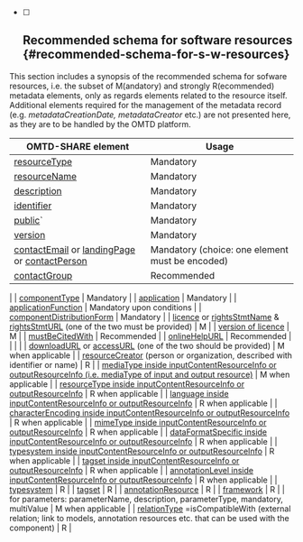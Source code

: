 * [ ] ## Recommended schema for software resources {#recommended-schema-for-s-w-resources}

This section includes a synopsis of the recommended schema for sofware resources, i.e. the subset of M\(andatory\) and strongly R\(ecommended\) metadata elements, only as regards elements related to the resource itself. Additional elements required for the management of the metadata record \(e.g. _metadataCreationDate, metadataCreator_ etc.\) are not presented here, as they are to be handled by the OMTD platform.

| OMTD-SHARE element | Usage |
| --- | --- |
| [resourceType](/components_resourceType.md) | Mandatory |
| [resourceName](/components_resourceName.md) | Mandatory |
| [description](/components_description.md) | Mandatory |
| [identifier](/components_identifier.md) | Mandatory |
| [public](/public)\` | Mandatory |
| [version](/components_version.md) | Mandatory |
| [contactEmail](/components_contactEmail.md) or [landingPage ](/components_landingPage.md)or [contactPerson](/components_contactPerson.md) | Mandatory \(choice: one element must be encoded\) |
| [contactGroup](/components_contactGroup.md) | Recommended |
|
| [componentType](/components_componentType.md) | Mandatory |
| [application](/components_application.md) | Mandatory |
| [applicationFunction](/components_applicationFunction.md) | Mandatory upon conditions |
| [componentDistributionForm](/components_componentDistributionForm.md) | Mandatory |
| [licence](/components_licence.md) or [rightsStmtName](/components_rightsStmtName.md) & [rightsStmtURL](/components_rightsStmtURL.md) \(one of the two must be provided\) | M |
| [version of licence](/components_version_of_licence.md) | M |
| [mustBeCitedWith](/components_mustBeCitedWith.md) | Recommended |
| [onlineHelpURL](/components_onlineHelpURL.md) | Recommended |
|  |  |
| [downloadURL](/components_downloadURL.md) or [accessURL](/components_accessURL.md) \(one of the two should be provided\) | M when applicable |
| [resourceCreator](/components_resourceCreator.md) \(person or organization, described with identifier or name\) | R |
| [mediaType inside inputContentResourceInfo or outputResourceInfo \(i.e. mediaType of input and output resource\)](/components_mediaType_inside_inputContentResourceInfo_or_outputResourceInfo.md) | M when applicable |
| [resourceType inside inputContentResourceInfo or outputResourceInfo](/components_resourceType_inside_inputContentResourceInfo_or_outputResourceInfo.md) | R when applicable |
| [language inside inputContentResourceInfo or outputResourceInfo](/components_language_inside_inputContentResourceInfo_or_outputResourceInfo.md) | R when applicable |
| [characterEncoding inside inputContentResourceInfo or outputResourceInfo](/components_characterEncoding_inside_inputContentResourceInfo_or_outputResourceInfo.md) | R when applicable |
| [mimeType inside inputContentResourceInfo or outputResourceInfo](/components_mimeType_inside_inputContentResourceInfo_or_outputResourceInfo.md) | R when applicable |
| [dataFormatSpecific inside inputContentResourceInfo or outputResourceInfo](/components_dataFormatSpecific_inside_inputContentResourceInfo_or_outputResourceInfo.md) | R when applicable |
| [typesystem inside inputContentResourceInfo or outputResourceInfo](/components_typesystem_inside_inputContentResourceInfo_or_outputResourceInfo.md) | R when applicable |
| [tagset inside inputContentResourceInfo or outputResourceInfo](/components_tagset_inside_inputContentResourceInfo_or_outputResourceInfo.md) | R when applicable |
| [annotationLevel inside inputContentResourceInfo or outputResourceInfo](/components_annotationLevel_inside_inputContentResourceInfo_or_outputResourceInfo.md) | R when applicable |
| [typesystem](/components_typesystem_inside_componentDependencies.md) | R |
| [tagset](/components_tagset_inside_componentDependencies.md) | R |
| [annotationResource](/components_annotationResource_inside_componentDependencies.md) | R |
| [framework](/components_framework.md) | R |
| for parameters: parameterName, description, parameterType, mandatory, multiValue | M when applicable |
| [relationType](/compoments_relationType.md) =isCompatibleWith \(external relation; link to models, annotation resources etc. that can be used with the component\) | R |



